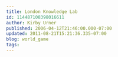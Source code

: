 ```yaml
---
title: London Knowledge Lab
id: 114487108398016611
author: Kirby Urner
published: 2006-04-12T21:46:00.000-07:00
updated: 2011-08-21T15:21:36.335-07:00
blog: world_game
tags: 
---
```


